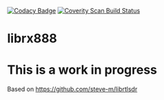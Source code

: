 [![Codacy Badge](https://app.codacy.com/project/badge/Grade/ad3e454ecaf44645905e69d3ec334bee)](https://www.codacy.com?utm_source=github.com&amp;utm_medium=referral&amp;utm_content=cozycactus/librx888&amp;utm_campaign=Badge_Grade)
<a href="https://scan.coverity.com/projects/cozycactus-librx888">
  <img alt="Coverity Scan Build Status"
       src="https://scan.coverity.com/projects/25395/badge.svg"/>
</a>
# librx888
# This is a work in progress
Based on https://github.com/steve-m/librtlsdr
